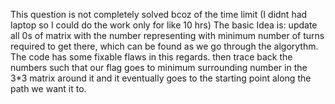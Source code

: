 This question is not completely solved bcoz of the time limit (I didnt had laptop so I could do the work only for like 10 hrs)
The basic Idea is:
update all 0s of matrix with the number representing with minimum number of turns required to get there, which can be found as we go through the algorythm. The code has some fixable flaws in this regards.
then trace back the numbers such that our flag goes to minimum surrounding number in the 3*3 matrix around it and it eventually goes to the starting point along the path we want it to.
